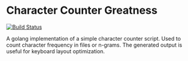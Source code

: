 # Character Counter Greatness

[![Build Status](https://travis-ci.org/jola5/ccg.svg?branch=master)](https://travis-ci.org/jola5/ccg)

A golang implementation of a simple character counter script. Used to count character frequency in files or n-grams. The generated output is useful for keyboard layout optimization. 
